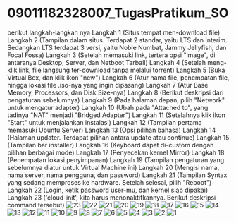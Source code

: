 # 09011182328007_TugasPratikum_SO
berikut langkah-langkah nya
Langkah 1 (Situs tempat men-download file)
Langkah 2 (Tampilan dalam situs. Terdapat 2 standar, yaitu LTS dan Interim. Sedangkan LTS terdapat 3 versi, yaitu Noble Numbat, Jammy Jellyfish, dan Focal Fossa)
Langkah 3 (Setelah memasuki link, tertera opsi "image", di antaranya Desktop, Server, dan Netboot Tarball)
Langkah 4 (Setelah meng-klik link, file langsung ter-download tanpa melalui torrent)
Langkah 5 (Buka Virtual Box, dan klik ikon "new")
Langkah 6 (Atur nama file, penempatan file, hingga lokasi file .iso-nya yang ingin dipasang)
Langkah 7 (Atur Base Memory, Processors, dan Disk Size-nya)
Langkah 8 (Berikut deskripsi dari pengaturan sebelumnya)
Langkah 9 (Pada halaman depan, pilih "Network" untuk mengatur adapter)
Langkah 10 (Ubah pada "Attached to", yang tadinya "NAT" menjadi "Bridged Adapter")
Langkah 11 (Setelahnya klik ikon "Start" untuk menjalankan instalasi)
Langkah 12 (Tampilan pertama memasuki Ubuntu Server)
Langkah 13 (Opsi pilihan bahasa)
Langkah 14 (Halaman updater. Terdapat pilihan antara update atau continue)
Langkah 15 (Tampilan bar installer)
Langkah 16 (Keyboard dapat di-custom dengan pilihan berbagai mode)
Langkah 17 (Penyecekan kernel Mirror)
Langkah 18 (Penempatan lokasi penyimpanan)
Langkah 19 (Tampilan pengaturan yang sebelumnya diatur untuk Virtual Machine ini)
Langkah 20 (Mengisi nama, nama server, nama pengguna, dan password)
Langkah 21 (Tampilan Syntax yang sedang memproses ke hardware. Setelah selesai, pilih "Reboot")
Langkah 22 (Login, ketik password user-mu, dan kernel siap dipakai)
Langkah 23 ('cloud-init', kita harus menonaktifkannya. Berikut deskripsi command tersebut)
![23](https://github.com/user-attachments/assets/5deb8dbb-9af4-40a8-94c7-9d1565064dcb)
![22](https://github.com/user-attachments/assets/d56c77c4-fff4-499b-8066-c0c41c14eb99)
![21](https://github.com/user-attachments/assets/720b535c-c8e2-4b0e-94c3-e15fbc5406a4)
![20](https://github.com/user-attachments/assets/2e2484fa-ede5-452c-b95b-985ffe863f15)
![19](https://github.com/user-attachments/assets/06f1c440-4d42-408f-bc63-d0b9d09317d0)
![18](https://github.com/user-attachments/assets/dff21652-2887-4075-93e7-ea475be94a4e)
![17](https://github.com/user-attachments/assets/9c9d4345-d6de-4593-a2f6-625d8e776a2c)
![16](https://github.com/user-attachments/assets/a5c84355-64aa-468e-b7d0-420a156dfe16)
![15](https://github.com/user-attachments/assets/ef180284-3084-4471-b1da-72525888576d)
![14](https://github.com/user-attachments/assets/a9bde19a-b95e-4f20-84b3-164776cf9d54)
![13](https://github.com/user-attachments/assets/52a4d922-4f4c-4525-813b-a0b99f1de7fb)
![12](https://github.com/user-attachments/assets/35d6e630-64f8-4d9c-b6ff-bf34a6b74e9d)
![11](https://github.com/user-attachments/assets/edf199ea-5131-4401-817e-ee1af600de87)
![10](https://github.com/user-attachments/assets/bae8ea4d-240a-472a-a2d4-f31ff92d04f6)
![9](https://github.com/user-attachments/assets/9f6cb8ae-e014-4ad6-86e2-401a38d91ee5)
![8](https://github.com/user-attachments/assets/279e9572-5b81-48dc-b288-174ce604abed)
![7](https://github.com/user-attachments/assets/f63ca943-c1ee-4320-a225-c2e9746f47a6)
![6](https://github.com/user-attachments/assets/740cec00-5087-4a88-a650-e04388730178)
![5](https://github.com/user-attachments/assets/3212b4e5-98fd-4016-96ed-338d6dc5526a)
![4](https://github.com/user-attachments/assets/7ad7b7c4-81cc-4dc3-ae83-29789a14be68)
![3](https://github.com/user-attachments/assets/aee52678-ded5-4f1a-8b80-692b00cf9dfe)
![2](https://github.com/user-attachments/assets/04a1433c-4542-4bdc-a611-99b3aab257da)
![1](https://github.com/user-attachments/assets/f9b3f7ea-6859-4d96-81e3-aff6f4a4b613)
